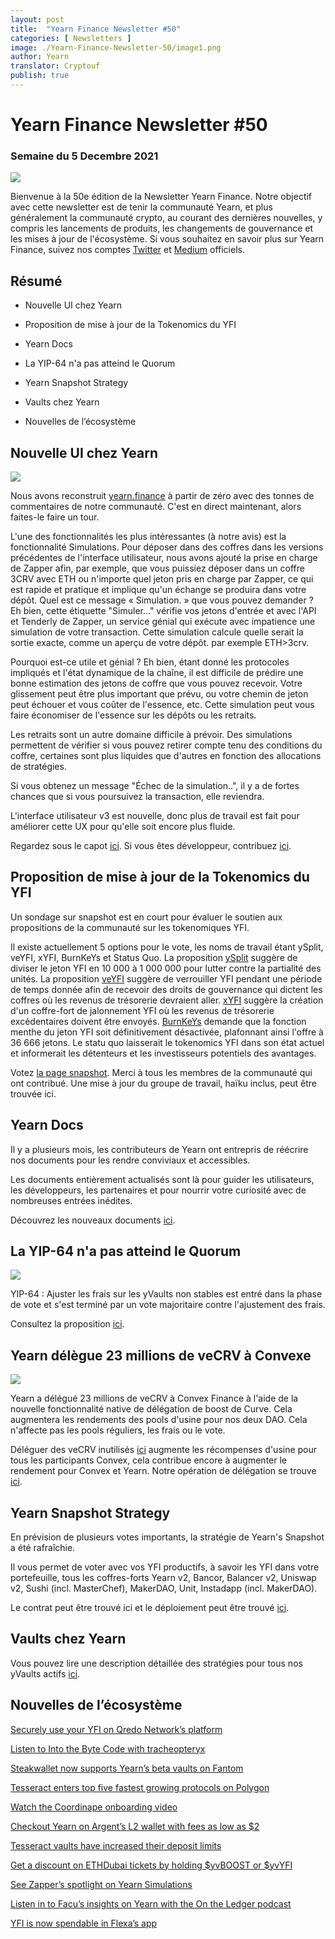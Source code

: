 ```yaml
---
layout: post
title:  "Yearn Finance Newsletter #50"
categories: [ Newsletters ]
image: ./Yearn-Finance-Newsletter-50/image1.png
author: Yearn
translator: Cryptouf
publish: true
---
```


# Yearn Finance Newsletter #50

### Semaine du 5 Decembre 2021

![](image1.png)

Bienvenue à la 50e édition de la Newsletter Yearn Finance. Notre objectif avec cette newsletter est de tenir la communauté Yearn, et plus généralement la communauté crypto, au courant des dernières nouvelles, y compris les lancements de produits, les changements de gouvernance et les mises à jour de l'écosystème. Si vous souhaitez en savoir plus sur Yearn Finance, suivez nos comptes [Twitter](https://twitter.com/iearnfinance) et [Medium](https://medium.com/iearn) officiels.

## Résumé

-   Nouvelle UI chez Yearn
-   Proposition de mise à jour de la Tokenomics du YFI 
-   Yearn Docs
-   La YIP-64 n'a pas atteind le Quorum
-   Yearn Snapshot Strategy
-   Vaults chez Yearn

-   Nouvelles de l’écosystème

## Nouvelle UI chez Yearn  

![](image2.png)

Nous avons reconstruit [yearn.finance](https://yearn.finance/) à partir de zéro avec des tonnes de commentaires de notre communauté. C'est en direct maintenant, alors faites-le faire un tour.

L'une des fonctionnalités les plus intéressantes (à notre avis) est la fonctionnalité Simulations. Pour déposer dans des coffres dans les versions précédentes de l'interface utilisateur, nous avons ajouté la prise en charge de Zapper afin, par exemple, que vous puissiez déposer dans un coffre 3CRV avec ETH ou n'importe quel jeton pris en charge par Zapper, ce qui est rapide et pratique et implique qu'un échange se produira dans votre dépôt. Quel est ce message « Simulation. » que vous pouvez demander ? Eh bien, cette étiquette "Simuler..." vérifie vos jetons d'entrée et avec l'API et Tenderly de Zapper, un service génial qui exécute avec impatience une simulation de votre transaction. Cette simulation calcule quelle serait la sortie exacte, comme un aperçu de votre dépôt. par exemple ETH>3crv.

Pourquoi est-ce utile et génial ? Eh bien, étant donné les protocoles impliqués et l'état dynamique de la chaîne, il est difficile de prédire une bonne estimation des jetons de coffre que vous pouvez recevoir. Votre glissement peut être plus important que prévu, ou votre chemin de jeton peut échouer et vous coûter de l'essence, etc. Cette simulation peut vous faire économiser de l'essence sur les dépôts ou les retraits.

Les retraits sont un autre domaine difficile à prévoir. Des simulations permettent de vérifier si vous pouvez retirer compte tenu des conditions du coffre, certaines sont plus liquides que d'autres en fonction des allocations de stratégies.

Si vous obtenez un message "Échec de la simulation..", il y a de fortes chances que si vous poursuivez la transaction, elle reviendra.

L'interface utilisateur v3 est nouvelle, donc plus de travail est fait pour améliorer cette UX pour qu'elle soit encore plus fluide.

Regardez sous le capot [ici](https://medium.com/iearn/yearn-ui-v3-0-a194355bdb1f). Si vous êtes développeur, contribuez [ici](https://github.com/yearn/yearn-finance-v3).


## Proposition de mise à jour de la Tokenomics du YFI 


Un sondage sur snapshot est en court pour évaluer le soutien aux propositions de la communauté sur les tokenomiques YFI.

Il existe actuellement 5 options pour le vote, les noms de travail étant ySplit, veYFI, xYFI, BurnKeYs et Status Quo. La proposition [ySplit](https://docs.google.com/document/d/1dAWTkS_ZsXNy7mKKjOFUjILSlLsLz9KhGfLrwVu0GUg/edit) suggère de diviser le jeton YFI en 10 000 à 1 000 000 pour lutter contre la partialité des unités. La proposition [veYFI](https://docs.google.com/document/d/1hoi-IVccOB6iUJYzuApVbyjbQBx8-M0UuzZosb9wlWM/edit) suggère de verrouiller YFI pendant une période de temps donnée afin de recevoir des droits de gouvernance qui dictent les coffres où les revenus de trésorerie devraient aller. [xYFI](https://docs.google.com/document/d/1ev16BXu3bDC8zMSBvHmxMWIeD82ptZck6SJAO5frV5g/edit) suggère la création d'un coffre-fort de jalonnement YFI où les revenus de trésorerie excédentaires doivent être envoyés. [BurnKeYs](https://docs.google.com/document/d/1BqmRsfdfCIaCtNZULdhKqUJzpKdaHE1XOGQlVp2nuSc/edit) demande que la fonction menthe du jeton YFI soit définitivement désactivée, plafonnant ainsi l'offre à 36 666 jetons. Le statu quo laisserait le tokenomics YFI dans son état actuel et informerait les détenteurs et les investisseurs potentiels des avantages.

Votez [la page snapshot](https://yearn.snapshot.page/#/proposal/0x783cb3d57dd59b2827f6a42967375f06504cc947ebaa3c0e495c7b29ffd47aea). Merci à tous les membres de la communauté qui ont contribué. Une mise à jour du groupe de travail, haïku inclus, peut être trouvée ici.


## Yearn Docs

Il y a plusieurs mois, les contributeurs de Yearn ont entrepris de réécrire nos documents pour les rendre conviviaux et accessibles.

Les documents entièrement actualisés sont là pour guider les utilisateurs, les développeurs, les partenaires et pour nourrir votre curiosité avec de nombreuses entrées inédites.

Découvrez les nouveaux documents [ici](https://docs.yearn.finance/).

## La YIP-64 n'a pas atteind le Quorum


![](image4.png)

YIP-64 : Ajuster les frais sur les yVaults non stables est entré dans la phase de vote et s'est terminé par un vote majoritaire contre l'ajustement des frais.

Consultez la proposition [ici](https://snapshot.org/#/ybaby.eth/proposal/0xfe7296601d199b89a8aa53f95d6243ef935d736bea2f13109979d8d5098017d2).

## Yearn délègue 23 millions de veCRV à Convexe

![](image5.png)

Yearn a délégué 23 millions de veCRV à Convex Finance à l'aide de la nouvelle fonctionnalité native de délégation de boost de Curve. Cela augmentera les rendements des pools d'usine pour nos deux DAO. Cela n'affecte pas les pools réguliers, les frais ou le vote.

Déléguer des veCRV inutilisés [ici](https://convex-boost-delegation.vercel.app/) augmente les récompenses d'usine pour tous les participants Convex, cela contribue encore à augmenter le rendement pour Convex et Yearn. Notre opération de délégation se trouve [ici](https://etherscan.io/tx/0x4734c879b23c678cb97ba90591e16a14f1f7a2e0a7d71bfa67d2e7bb5d718e5f).


## Yearn Snapshot Strategy


En prévision de plusieurs votes importants, la stratégie de Yearn's Snapshot a été rafraîchie.

Il vous permet de voter avec vos YFI productifs, à savoir les YFI dans votre portefeuille, tous les coffres-forts Yearn v2, Bancor, Balancer v2, Uniswap v2, Sushi (incl. MasterChef), MakerDAO, Unit, Instadapp (incl. MakerDAO).

Le contrat peut être trouvé ici et le déploiement peut être trouvé [ici](https://etherscan.io/address/0xA79e803FffE9DA37477ddaFD7C6F3dbDCa1C566C#code).



## Vaults chez Yearn

Vous pouvez lire une description détaillée des stratégies pour tous nos yVaults actifs [ici](https://medium.com/yearn-state-of-the-vaults/the-vaults-at-yearn-9237905ffed3).

## Nouvelles de l’écosystème


[Securely use your YFI on Qredo Network’s platform](https://twitter.com/QredoNetwork/status/1461031928564436994)

[Listen to Into the Byte Code with tracheopteryx](https://twitter.com/benmercerdev/status/1464347991674863626?s=21)

[Steakwallet now supports Yearn’s beta vaults on Fantom](https://twitter.com/steakwallet/status/1463623834389602311?s=21)

[Tesseract enters top five fastest growing protocols on Polygon](https://twitter.com/marketducky/status/1461734313636945926?s=21)

[Watch the Coordinape onboarding video](https://twitter.com/coordinape/status/1460591450413015043?s=21)

[Checkout Yearn on Argent’s L2 wallet with fees as low as $2](https://twitter.com/argentHQ/status/1468934923264401419)

[Tesseract vaults have increased their deposit limits](https://twitter.com/tesseract_fi/status/1468217220966801413)

[Get a discount on ETHDubai tickets by holding $yvBOOST or $yvYFI](https://twitter.com/ETHDubaiConf/status/1467068791456923648)

[See Zapper’s spotlight on Yearn Simulations](https://twitter.com/zapper_fi/status/1466447565302517765)

[Listen in to Facu’s insights on Yearn with the On the Ledger podcast](https://twitter.com/Ledger/status/1465678701635506185)

[YFI is now spendable in Flexa’s app](https://twitter.com/FlexaHQ/status/1469092114038415364)
